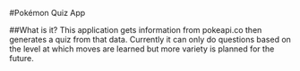 #Pokémon Quiz App

##What is it?
This application gets information from pokeapi.co then generates a quiz from that data.
Currently it can only do questions based on the level at which moves are learned but more variety is planned for the future.
